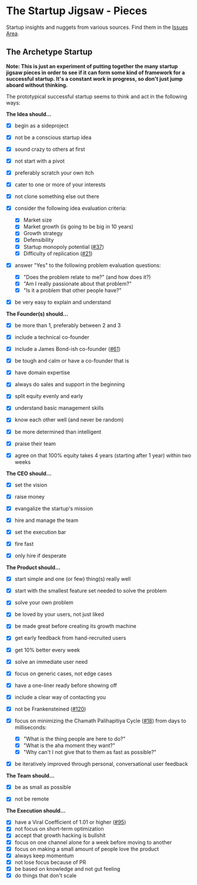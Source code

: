 
The Startup Jigsaw - Pieces
=========================================================

Startup insights and nuggets from various sources. Find
them in the [Issues Area](https://github.com/AndersSchmidtHansen/thestartupjigsaw/issues).


## The Archetype Startup
**Note: This is just an experiment of putting together the many startup jigsaw pieces in order to see if it can form some kind of framework for a successful startup. It's a constant work in progress, so don't just jump aboard without thinking.**

The prototypical successful startup seems to think and act in the following ways:


**The Idea should...**

- [x] begin as a sideproject
- [x] not be a conscious startup idea
- [x] sound crazy to others at first
- [x] not start with a pivot
- [x] preferably scratch your own itch
- [x] cater to one or more of your interests
- [x] not clone something else out there
- [x] consider the following idea evaluation criteria:

	- [x] Market size
	- [x] Market growth (is going to be big in 10 years)
	- [x] Growth strategy
	- [x] Defensibility
	- [x] Startup monopoly potential ([#37](/../../issues/24))
	- [x] Difficulty of replication ([#21](/../../issues/21))

- [x] answer "Yes" to the following problem evaluation questions:

	- [x] "Does the problem relate to me?" (and how does it?)
	- [x] "Am I really passionate about that problem?"
	- [x] "Is it a problem that other people have?"

- [x] be very easy to explain and understand


**The Founder(s) should...**

- [x] be more than 1, preferably between 2 and 3
- [x] include a technical co-founder
- [x] include a James Bond-ish co-founder ([#61](/../../issues/61))
- [x] be tough and calm or have a co-founder that is
- [x] have domain expertise
- [x] always do sales and support in the beginning
- [x] split equity evenly and early
- [x] understand basic management skills
- [x] know each other well (and never be random)
- [x] be more determined than intelligent
- [x] praise their team
- [x] agree on that 100% equity takes 4 years (starting after 1 year) within two weeks


**The CEO should...**

- [x] set the vision
- [x] raise money
- [x] evangalize the startup's mission
- [x] hire and manage the team
- [x] set the execution bar
- [x] fire fast
- [x] only hire if desperate


**The Product should...** 

- [x] start simple and one (or few) thing(s) really well
- [x] start with the smallest feature set needed to solve the problem
- [x] solve your own problem
- [x] be loved by your users, not just liked
- [x] be made great before creating its growth machine
- [x] get early feedback from hand-recruited users
- [x] get 10% better every week
- [x] solve an immediate user need
- [x] focus on generic cases, not edge cases
- [x] have a one-liner ready before showing off
- [x] include a clear way of contacting you
- [x] not be Frankensteined ([#120](/../../issues/120))
- [x] focus on minimizing the Chamath Palihapitiya Cycle ([#18](/../../issues/18)) from days to milliseconds:
	
	- [x] "What is the thing people are here to do?"
	- [x] "What is the aha moment they want?"
	- [x] "Why can't I not give that to them as fast as possible?"

- [x] be iteratively improved through personal, conversational user feedback


**The Team should...**

- [x] be as small as possible
- [x] not be remote


**The Execution should...**

- [x] have a Viral Coefficient of 1.01 or higher ([#95](/../../issues/95))
- [x] not focus on short-term optimization
- [x] accept that growth hacking is bullshit
- [x] focus on one channel alone for a week before moving to another
- [x] focus on making a small amount of people love the product
- [x] always keep momentum
- [x] not lose focus because of PR
- [x] be based on knowledge and not gut feeling
- [x] do things that don't scale